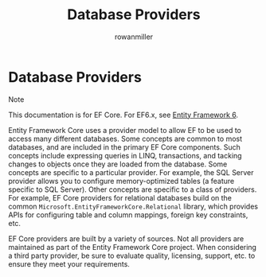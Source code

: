 ﻿---
title: Database Providers
author: rowanmiller
ms.author: rowmil
manager: rowanmiller
ms.date: 10/27/2016
ms.topic: article
ms.assetid: 14fffb6c-a687-4881-a094-af4a1359a296
ms.prod: entity-framework
uid: core/providers/index
---
# Database Providers

> [!NOTE]
> This documentation is for EF Core. For EF6.x, see [Entity Framework 6](../../ef6/index.md).

Entity Framework Core uses a provider model to allow EF to be used to access many different databases. Some concepts are common to most databases, and are included in the primary EF Core components. Such concepts include expressing queries in LINQ, transactions, and tacking changes to objects once they are loaded from the database. Some concepts are specific to a particular provider. For example, the SQL Server provider allows you to configure memory-optimized tables (a feature specific to SQL Server). Other concepts are specific to a class of providers. For example, EF Core providers for relational databases build on the common `Microsoft.EntityFrameworkCore.Relational` library, which provides APIs for configuring table and column mappings, foreign key constraints, etc.

EF Core providers are built by a variety of sources. Not all providers are maintained as part of the Entity Framework Core project. When considering a third party provider, be sure to evaluate quality, licensing, support, etc. to ensure they meet your requirements.
